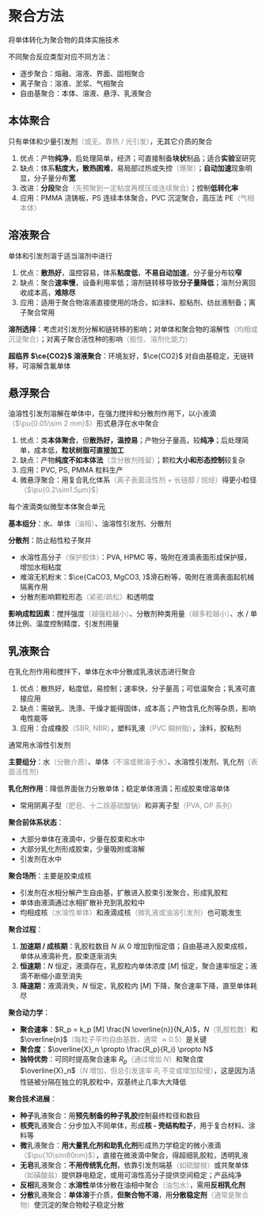 # 聚合方法

将单体转化为聚合物的具体实施技术

不同聚合反应类型对应不同方法：

- 逐步聚合：熔融、溶液、界面、固相聚合
- 离子聚合：溶液、淤浆、气相聚合
- 自由基聚合：本体、溶液、悬浮、乳液聚合

## 本体聚合

只有单体和少量引发剂<span style="opacity:0.5">（或无，靠热 / 光引发）</span>，无其它介质的聚合

1. 优点：产物**纯净**，后处理简单，经济；可直接制备**块状**制品；适合**实验**室研究
2. 缺点：体系**粘度大，散热困难**，易局部过热或失控<span style="opacity:0.5">（爆聚）</span>；**自动加速**现象明显，分子量分布**宽**
3. 改进：**分段**聚合<span style="opacity:0.5">（先预聚到一定粘度再模压或连续聚合）</span>；控制**低转化率**
4. 应用：PMMA 浇铸板，PS 连续本体聚合，PVC 沉淀聚合，高压法 PE<span style="opacity:0.5">（气相本体）</span>

## 溶液聚合

单体和引发剂溶于适当溶剂中进行

1. 优点：**散热好**，温控容易，体系**粘度低**，**不易自动加速**，分子量分布较**窄**
2. 缺点：聚合**速率慢**，设备利用率低；溶剂链转移导致**分子量降低**；溶剂分离回收成本高，**难除尽**
3. 应用：适用于聚合物溶液直接使用的场合，如涂料、胶粘剂、纺丝液制备；离子聚合常用

**溶剂选择**：考虑对引发剂分解和链转移的影响；对单体和聚合物的溶解性<span style="opacity:0.5">（均相或沉淀聚合）</span>；对离子聚合活性种的影响<span style="opacity:0.5">（极性、溶剂化能力）</span>

**超临界 $\ce{CO2}$ 溶液聚合**：环境友好，$\ce{CO2}$ 对自由基稳定，无链转移，可溶解含氟单体

## 悬浮聚合

油溶性引发剂溶解在单体中，在强力搅拌和分散剂作用下，以小液滴<span style="opacity:0.5">（$\pu{0.05\sim 2 mm}$）</span>形式悬浮在水中聚合

1. 优点：类**本体聚合**，但**散热好，温控易**；产物分子量高，较**纯净**；后处理简单，成本低，**粒状树脂可直接加工**
2. 缺点：产物**纯度不如本体法**<span style="opacity:0.5">（含分散剂残留）</span>；颗粒**大小和形态控制**较复杂
3. 应用：PVC, PS, PMMA 粒料生产
4. 微悬浮聚合：用复合乳化体系<span style="opacity:0.5">（离子表面活性剂 + 长链醇 / 烷烃）</span>得更小粒径<span style="opacity:0.5">（$\pu{0.2\sim1.5μm}$）</span>

每个液滴类似微型本体聚合单元

**基本组分**：水、单体<span style="opacity:0.5">（油相）</span>、油溶性引发剂、分散剂

**分散剂**：防止粘性粒子聚并

- 水溶性高分子<span style="opacity:0.5">（保护胶体）</span>：PVA, HPMC 等，吸附在液滴表面形成保护膜，增加水相粘度
- 难溶无机粉末：$\ce{CaCO3, MgCO3, }$滑石粉等，吸附在液滴表面起机械隔离作用
- 分散剂影响颗粒形态<span style="opacity:0.5">（紧密/疏松）</span>和透明度

**影响成粒因素**：搅拌强度<span style="opacity:0.5">（越强粒越小）</span>、分散剂种类用量<span style="opacity:0.5">（越多粒越小）</span>、水 / 单体比例、温度控制精度、引发剂用量

## 乳液聚合

在乳化剂作用和搅拌下，单体在水中分散成乳液状态进行聚合

1. 优点：散热好，粘度低，易控制；速率快，分子量高；可低温聚合；乳液可直接应用
2. 缺点：需破乳、洗涤、干燥才能得固体，成本高；产物含乳化剂等杂质，影响电性能等
3. 应用：合成橡胶<span style="opacity:0.5">（SBR, NBR）</span>，塑料乳液<span style="opacity:0.5">（PVC 糊树脂）</span>，涂料，胶粘剂

通常用水溶性引发剂

**主要组分**：水<span style="opacity:0.5">（分散介质）</span>、单体<span style="opacity:0.5">（不溶或微溶于水）</span>、水溶性引发剂、乳化剂<span style="opacity:0.5">（表面活性剂）</span>

**乳化剂作用**：降低界面张力分散单体；稳定单体液滴；形成胶束增溶单体

- 常用阴离子型<span style="opacity:0.5">（肥皂、十二烷基硫酸钠）</span>和非离子型<span style="opacity:0.5">（PVA, OP 系列）</span>

**聚合前体系状态**：

- 大部分单体在液滴中，少量在胶束和水中
- 大部分乳化剂形成胶束，少量吸附或溶解
- 引发剂在水中

**聚合场所**：主要是胶束成核

- 引发剂在水相分解产生自由基，扩散进入胶束引发聚合，形成乳胶粒
- 单体由液滴通过水相扩散补充到乳胶粒中
- 均相成核<span style="opacity:0.5">（水溶性单体）</span>和液滴成核<span style="opacity:0.5">（微乳液或油溶引发剂）</span>也可能发生

**聚合过程**：

1. **加速期 / 成核期**：乳胶粒数目 $N$ 从 $0$ 增加到恒定值；自由基进入胶束成核，单体从液滴补充，胶束逐渐消失
2. **恒速期**：$N$ 恒定，液滴存在，乳胶粒内单体浓度 $[M]$ 恒定，聚合速率恒定；液滴不断缩小直至消失
3. **降速期**：液滴消失，$N$ 恒定，乳胶粒内 $[M]$ 下降，聚合速率下降，直至单体耗尽

**聚合动力学**：

- **聚合速率**：$R_p = k_p [M] \frac{N \overline{n}}{N_A}$，$N$<span style="opacity:0.5">（乳胶粒数）</span>和 $\overline{n}$<span style="opacity:0.5">（每粒子平均自由基数，通常 $≈0.5$）</span>是关键
- **聚合度**：$\overline{X}_n \propto \frac{R_p}{R_i} \propto N$
- **独特优势**：可同时提高聚合速率 $R_p$<span style="opacity:0.5">（通过增加 $N$）</span>和聚合度 $\overline{X}_n$<span style="opacity:0.5">（$N$ 增加，但总引发速率 $R_i$ 不变或增加较慢）</span>，这是因为活性链被分隔在独立的乳胶粒中，双基终止几率大大降低

**聚合技术进展**：

* **种子**乳液聚合：用**预先制备的种子乳胶**控制最终粒径和数目
* **核壳**乳液聚合：分步加入不同单体，形成**核 - 壳结构粒子**，用于复合材料、涂料等
* **微**乳液聚合：**用大量乳化剂和助乳化剂**形成热力学稳定的微小液滴<span style="opacity:0.5">（$\pu{10\sim80nm}$）</span>，直接在微液滴中聚合，得超细乳胶粒，透明乳液
* **无皂**乳液聚合：**不用传统乳化剂**，依靠引发剂端基<span style="opacity:0.5">（如硫酸根）</span>或共聚单体<span style="opacity:0.5">（如磺酸盐）</span>提供静电稳定，或用可溶性高分子提供空间稳定；产品纯净
* **反相**乳液聚合：**水溶性**单体分散在油相中聚合<span style="opacity:0.5">（油包水）</span>，需用**反相乳化剂**
* **分散**乳液聚合：**单体溶**于介质，**但聚合物不溶**，用**分散稳定剂**<span style="opacity:0.5">（通常是聚合物）</span>使沉淀的聚合物粒子稳定分散
